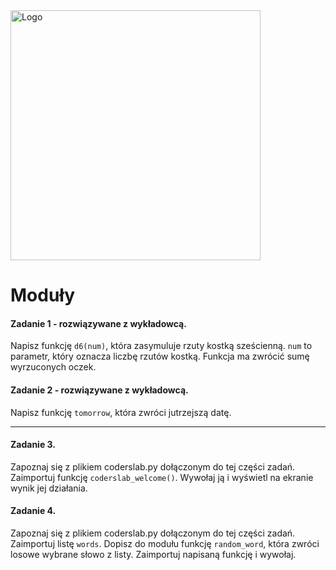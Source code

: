 <img alt="Logo" src="http://coderslab.pl/svg/logo-coderslab.svg" width="400">

# Moduły

#### Zadanie 1 - rozwiązywane z wykładowcą.

Napisz funkcję `d6(num)`, która zasymuluje rzuty kostką sześcienną. `num` to parametr, który oznacza liczbę rzutów kostką. Funkcja ma zwrócić sumę wyrzuconych oczek.

#### Zadanie 2 - rozwiązywane z wykładowcą.

Napisz funkcję `tomorrow`, która zwróci jutrzejszą datę.

----

#### Zadanie 3.

Zapoznaj się z plikiem coderslab.py dołączonym do tej części zadań. Zaimportuj funkcję `coderslab_welcome()`. Wywołaj ją i wyświetl na ekranie wynik jej działania.

#### Zadanie 4.

Zapoznaj się z plikiem coderslab.py dołączonym do tej części zadań. Zaimportuj listę `words`. Dopisz do modułu funkcję `random_word`, która zwróci losowe wybrane słowo z listy. Zaimportuj napisaną funkcję i wywołaj.

